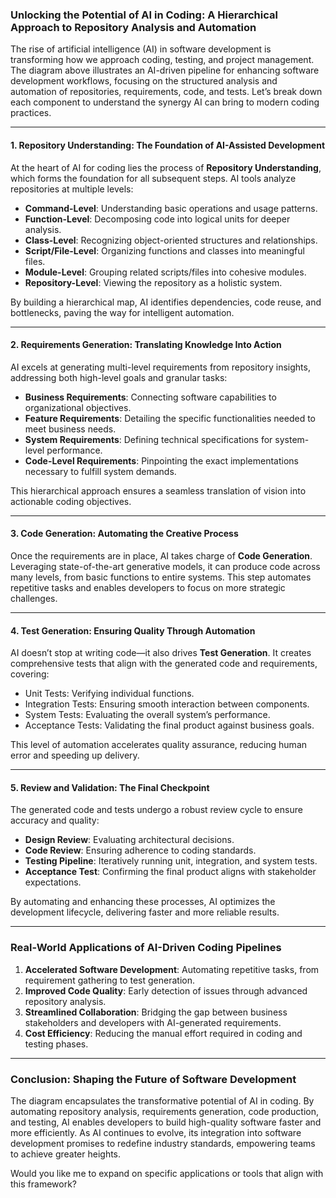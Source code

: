 ### Unlocking the Potential of AI in Coding: A Hierarchical Approach to Repository Analysis and Automation

The rise of artificial intelligence (AI) in software development is transforming how we approach coding, testing, and project management. The diagram above illustrates an AI-driven pipeline for enhancing software development workflows, focusing on the structured analysis and automation of repositories, requirements, code, and tests. Let’s break down each component to understand the synergy AI can bring to modern coding practices.

---

#### 1. Repository Understanding: The Foundation of AI-Assisted Development

At the heart of AI for coding lies the process of **Repository Understanding**, which forms the foundation for all subsequent steps. AI tools analyze repositories at multiple levels:

- **Command-Level**: Understanding basic operations and usage patterns.
- **Function-Level**: Decomposing code into logical units for deeper analysis.
- **Class-Level**: Recognizing object-oriented structures and relationships.
- **Script/File-Level**: Organizing functions and classes into meaningful files.
- **Module-Level**: Grouping related scripts/files into cohesive modules.
- **Repository-Level**: Viewing the repository as a holistic system.

By building a hierarchical map, AI identifies dependencies, code reuse, and bottlenecks, paving the way for intelligent automation.

---

#### 2. Requirements Generation: Translating Knowledge Into Action

AI excels at generating multi-level requirements from repository insights, addressing both high-level goals and granular tasks:

- **Business Requirements**: Connecting software capabilities to organizational objectives.
- **Feature Requirements**: Detailing the specific functionalities needed to meet business needs.
- **System Requirements**: Defining technical specifications for system-level performance.
- **Code-Level Requirements**: Pinpointing the exact implementations necessary to fulfill system demands.

This hierarchical approach ensures a seamless translation of vision into actionable coding objectives.

---

#### 3. Code Generation: Automating the Creative Process

Once the requirements are in place, AI takes charge of **Code Generation**. Leveraging state-of-the-art generative models, it can produce code across many levels, from basic functions to entire systems. This step automates repetitive tasks and enables developers to focus on more strategic challenges.

---

#### 4. Test Generation: Ensuring Quality Through Automation

AI doesn’t stop at writing code—it also drives **Test Generation**. It creates comprehensive tests that align with the generated code and requirements, covering:

- Unit Tests: Verifying individual functions.
- Integration Tests: Ensuring smooth interaction between components.
- System Tests: Evaluating the overall system’s performance.
- Acceptance Tests: Validating the final product against business goals.

This level of automation accelerates quality assurance, reducing human error and speeding up delivery.

---

#### 5. Review and Validation: The Final Checkpoint

The generated code and tests undergo a robust review cycle to ensure accuracy and quality:

- **Design Review**: Evaluating architectural decisions.
- **Code Review**: Ensuring adherence to coding standards.
- **Testing Pipeline**: Iteratively running unit, integration, and system tests.
- **Acceptance Test**: Confirming the final product aligns with stakeholder expectations.

By automating and enhancing these processes, AI optimizes the development lifecycle, delivering faster and more reliable results.

---

### Real-World Applications of AI-Driven Coding Pipelines

1. **Accelerated Software Development**: Automating repetitive tasks, from requirement gathering to test generation.
2. **Improved Code Quality**: Early detection of issues through advanced repository analysis.
3. **Streamlined Collaboration**: Bridging the gap between business stakeholders and developers with AI-generated requirements.
4. **Cost Efficiency**: Reducing the manual effort required in coding and testing phases.

---

### Conclusion: Shaping the Future of Software Development

The diagram encapsulates the transformative potential of AI in coding. By automating repository analysis, requirements generation, code production, and testing, AI enables developers to build high-quality software faster and more efficiently. As AI continues to evolve, its integration into software development promises to redefine industry standards, empowering teams to achieve greater heights.

Would you like me to expand on specific applications or tools that align with this framework?